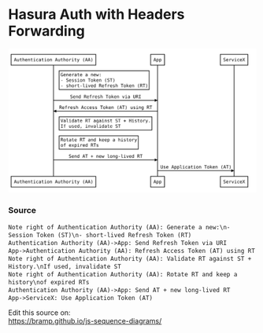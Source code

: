 # Hasura Auth with Headers Forwarding

![authentication-less-flow](./authentication-less-flow.svg)

### Source

```
Note right of Authentication Authority (AA): Generate a new:\n- Session Token (ST)\n- short-lived Refresh Token (RT)
Authentication Authority (AA)->App: Send Refresh Token via URI
App->Authentication Authority (AA): Refresh Access Token (AT) using RT
Note right of Authentication Authority (AA): Validate RT against ST + History.\nIf used, invalidate ST
Note right of Authentication Authority (AA): Rotate RT and keep a history\nof expired RTs
Authentication Authority (AA)->App: Send AT + new long-lived RT
App->ServiceX: Use Application Token (AT)
```

Edit this source on:  
https://bramp.github.io/js-sequence-diagrams/
